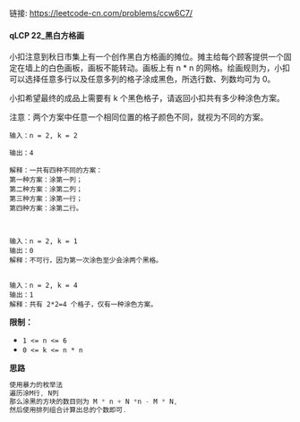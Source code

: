 链接:  https://leetcode-cn.com/problems/ccw6C7/

#### qLCP 22_黑白方格画

小扣注意到秋日市集上有一个创作黑白方格画的摊位。摊主给每个顾客提供一个固定在墙上的白色画板，画板不能转动。画板上有 n * n 的网格。绘画规则为，小扣可以选择任意多行以及任意多列的格子涂成黑色，所选行数、列数均可为 0。

小扣希望最终的成品上需要有 k 个黑色格子，请返回小扣共有多少种涂色方案。

注意：两个方案中任意一个相同位置的格子颜色不同，就视为不同的方案。





```
输入：n = 2, k = 2

输出：4

解释：一共有四种不同的方案：
第一种方案：涂第一列；
第二种方案：涂第二列；
第三种方案：涂第一行；
第四种方案：涂第二行。



输入：n = 2, k = 1
输出：0
解释：不可行，因为第一次涂色至少会涂两个黑格。


输入：n = 2, k = 4
输出：1
解释：共有 2*2=4 个格子，仅有一种涂色方案。
```

**限制：**

- `1 <= n <= 6`
- `0 <= k <= n * n`

**思路**

```java
使用暴力的枚举法
遍历涂M行, N列
那么涂黑的方块的数目则为 M * n + N *n - M * N,
然后使用排列组合计算出总的个数即可.
    

```









